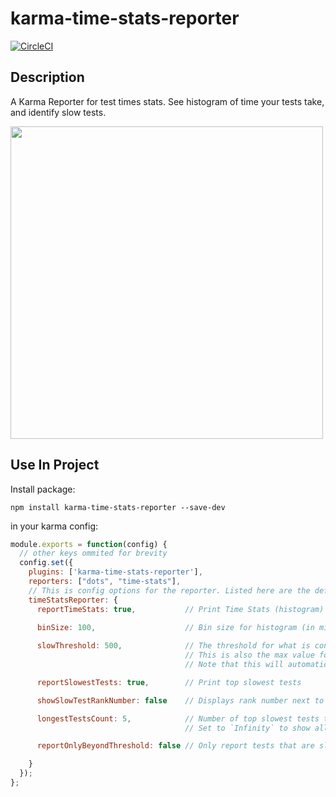 # karma-time-stats-reporter

[![CircleCI](https://circleci.com/gh/crcatala/karma-time-stats-reporter.svg?style=svg)](https://circleci.com/gh/crcatala/karma-time-stats-reporter)

## Description

A Karma Reporter for test times stats. See histogram of time your tests take, and identify slow tests.

<img src="screenshots/screenshot.jpg" width="500"/>

## Use In Project

Install package:

`npm install karma-time-stats-reporter --save-dev`

in your karma config:

```js
module.exports = function(config) {
  // other keys ommited for brevity
  config.set({
    plugins: ['karma-time-stats-reporter'],
    reporters: ["dots", "time-stats"],
    // This is config options for the reporter. Listed here are the defaults if you don't provide this any options
    timeStatsReporter: {
      reportTimeStats: true,           // Print Time Stats (histogram)
      
      binSize: 100,                    // Bin size for histogram (in milliseconds)

      slowThreshold: 500,              // The threshold for what is considered a slow test (in milliseconds).
                                       // This is also the max value for last bin histogram 
                                       // Note that this will automatically be rounded up to be evenly divisible by binSize

      reportSlowestTests: true,        // Print top slowest tests

      showSlowTestRankNumber: false    // Displays rank number next to slow tests, e.g. `1) Slow Test`

      longestTestsCount: 5,            // Number of top slowest tests to list
                                       // Set to `Infinity` to show all slow tests. Useful in combination with `reportOnlyBeyondThreshold` as `true`

      reportOnlyBeyondThreshold: false // Only report tests that are slower than threshold

    }
  });
};
```
